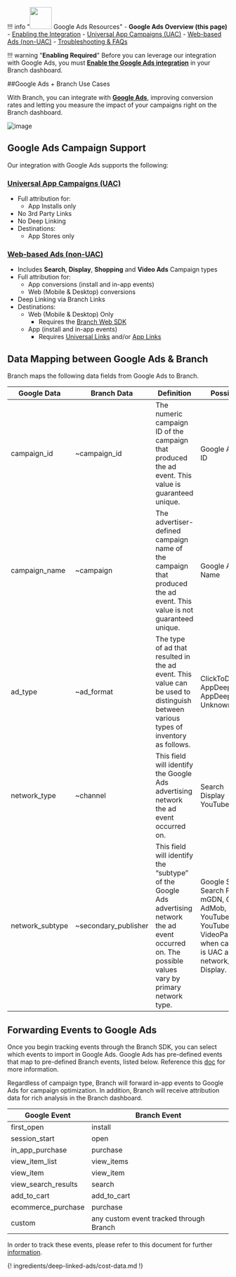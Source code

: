 !!! info "<img src="../../../img/pages/deep-linked-ads/google/google-ads-logo.png" width="50"/> Google Ads Resources"
		- **Google Ads Overview (this page)**
		- [Enabling the Integration](/pages/deep-linked-ads/google-ads-enable.md)
		- [Universal App Campaigns (UAC)](/pages/deep-linked-ads/google-ads-uac.md)
		- [Web-based Ads (non-UAC)](/pages/deep-linked-ads/google-ads-non-uac.md)
		- [Troubleshooting & FAQs](/pages/deep-linked-ads/google-ads-troubleshooting.md)  

!!! warning "**Enabling Required**"
		Before you can leverage our integration with Google Ads, you must **[Enable the Google Ads integration](/pages/deep-linked-ads/google-ads-enable.md)** in your Branch dashboard.

##Google Ads + Branch Use Cases

With Branch, you can integrate with **[Google Ads](https://ads.google.com/home/)**, improving conversion rates and letting you measure the impact of your campaigns right on the Branch dashboard.

![image](/img/pages/deep-linked-ads/google/branch-google-ads.png)

## Google Ads Campaign Support

Our integration with Google Ads supports the following:

### [Universal App Campaigns (UAC)](/pages/deep-linked-ads/google-uac.md)
- Full attribution for:
	- App Installs only
- No 3rd Party Links
- No Deep Linking
- Destinations:
	- App Stores only

### [Web-based Ads (non-UAC)](/pages/deep-linked-ads/google-non-uac.md)
- Includes **Search**, **Display**, **Shopping** and **Video Ads** Campaign types
- Full attribution for:
	- App conversions (install and in-app events)
	- Web (Mobile & Desktop) conversions
- Deep Linking via Branch Links
- Destinations:
	- Web (Mobile & Desktop) Only
		- Requires the [Branch Web SDK](/pages/web/integrate.md)
	- App (install and in-app events)
		- Requires [Universal Links](/pages/deep-linking/universal-links/) and/or [App Links](/pages/deep-linking/android-app-links/)

## Data Mapping between Google Ads & Branch

Branch maps the following data fields from Google Ads to Branch.

Google Data | Branch Data | Definition | Possible Values
--- | --- | --- | ---
campaign_id | ~campaign_id | The numeric campaign ID of the campaign that produced the ad event. This value is guaranteed unique. | Google Ads Campaign ID
campaign_name | ~campaign  | The advertiser-defined campaign name of the campaign that produced the ad event. This value is not guaranteed unique. | Google Ads Campaign Name
ad_type | ~ad_format | The type of ad that resulted in the ad event. This value can be used to distinguish between various types of inventory as follows. | ClickToDownload<br/>AppDeepLink<br/>AppDeepLinkContinue<br/> Unknown
network_type | ~channel | This field will identify the Google Ads advertising network the ad event occurred on. | Search<br/>Display<br/>YouTube
network_subtype | ~secondary_publisher | This field will identify the “subtype” of the Google Ads advertising network the ad event occurred on. The possible values vary by primary network type. | Google Search, Search Partners, mGDN, Google AdMob, YouTubeVideos, YouTubeSearch, VideoPartners; `null` when campaign_type is UAC and network_type is Display.

## Forwarding Events to Google Ads

Once you begin tracking events through the Branch SDK, you can select which events to import in Google Ads. Google Ads has pre-defined events that map to pre-defined Branch events, listed below. Reference this [doc](https://developers.google.com/app-conversion-tracking/api/) for more information.

Regardless of campaign type, Branch will forward in-app events to Google Ads for campaign optimization. In addition, Branch will receive attribution data for rich analysis in the Branch dashboard.

Google Event | Branch Event
--- | ---
first_open | install
session_start | open
in_app_purchase | purchase
view_item_list | view_items
view_item | view_item
view_search_results | search
add_to_cart | add_to_cart
ecommerce_purchase | purchase
custom | any custom event tracked through Branch

In order to track these events, please refer to this document for further [information](/pages/apps/v2event/#v2-event).

{! ingredients/deep-linked-ads/cost-data.md !}
